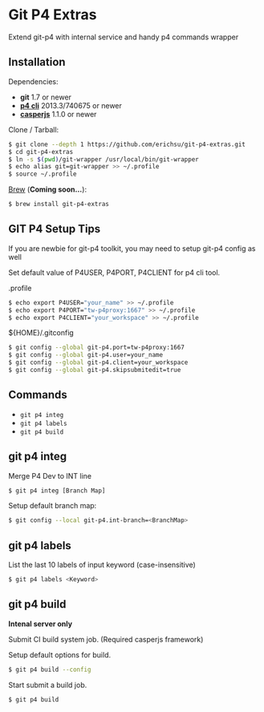 Git P4 Extras
===============

Extend git-p4 with internal service and handy p4 commands wrapper

Installation
------------

Dependencies:
- **git** 1.7 or newer
- **[p4 cli](http://www.perforce.com/product/components/perforce-clients-tools)** 2013.3/740675 or newer
- **[casperjs](http://casperjs.org)** 1.1.0 or newer

Clone / Tarball:

```bash
$ git clone --depth 1 https://github.com/erichsu/git-p4-extras.git
$ cd git-p4-extras
$ ln -s $(pwd)/git-wrapper /usr/local/bin/git-wrapper
$ echo alias git=git-wrapper >> ~/.profile
$ source ~/.profile
```

[Brew](http://github.com/mxcl/homebrew/) (**Coming soon...**):

```bash
$ brew install git-p4-extras
```

GIT P4 Setup Tips
-----------------

If you are newbie for git-p4 toolkit, you may need to setup git-p4 config as well

Set default value of P4USER, P4PORT, P4CLIENT for p4 cli tool.

.profile
```bash
$ echo export P4USER="your_name" >> ~/.profile
$ echo export P4PORT="tw-p4proxy:1667" >> ~/.profile
$ echo export P4CLIENT="your_workspace" >> ~/.profile
```

${HOME}/.gitconfig
```bash
$ git config --global git-p4.port=tw-p4proxy:1667
$ git config --global git-p4.user=your_name
$ git config --global git-p4.client=your_workspace
$ git config --global git-p4.skipsubmitedit=true
```

Commands
--------

 - `git p4 integ`
 - `git p4 labels`
 - `git p4 build`

## git p4 integ

Merge P4 Dev to INT line

```bash
$ git p4 integ [Branch Map]
```

Setup default branch map:

```bash
$ git config --local git-p4.int-branch=<BranchMap>
```

## git p4 labels

List the last 10 labels of input keyword (case-insensitive)

```bash
$ git p4 labels <Keyword>
```

## git p4 build

**Intenal server only**

Submit CI build system job. (Required casperjs framework)

Setup default options for build.

```bash
$ git p4 build --config
```

Start submit a build job.

```bash
$ git p4 build
```
